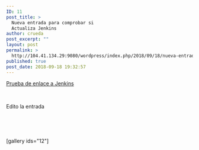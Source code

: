 ```yaml
---
ID: 11
post_title: >
  Nueva entrada para comprobar si
  Actualiza Jenkins
author: crueda
post_excerpt: ""
layout: post
permalink: >
  http://104.41.134.29:9080/wordpress/index.php/2018/09/18/nueva-entrada-para-comprobar-si-actualiza-jenkins/
published: true
post_date: 2018-09-18 19:32:57
---
```

<a href="http://137.117.149.69:8080/job/Wordpress%20Pipeline/">Prueba de enlace a Jenkins</a>

&nbsp;

Edito la entrada

&nbsp;

&nbsp;

[gallery ids="12"]